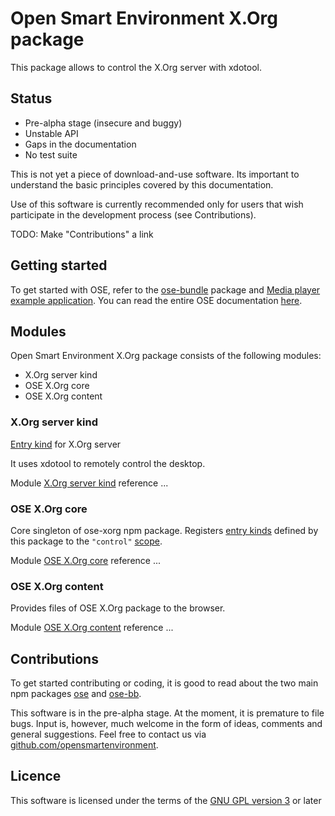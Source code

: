 # Open Smart Environment X.Org package

This package allows to control the X.Org server with xdotool.

## Status
- Pre-alpha stage (insecure and buggy)
- Unstable API
- Gaps in the documentation
- No test suite

This is not yet a piece of download-and-use software. Its important
to understand the basic principles covered by this documentation.

Use of this software is currently recommended only for users that
wish participate in the development process (see Contributions).

TODO: Make "Contributions" a link

## Getting started
To get started with OSE, refer to the [ose-bundle](http://opensmartenvironment.github.io/doc/modules/bundle.html) package and
[Media player example application](http://opensmartenvironment.github.io/doc/modules/bundle.media.html). You can read the entire OSE
documentation [here]( http://opensmartenvironment.github.io/doc).

## Modules
Open Smart Environment X.Org package consists of the following modules:
- X.Org server kind
- OSE X.Org core
- OSE X.Org content

### X.Org server kind
[Entry kind](http://opensmartenvironment.github.io/doc/classes/ose.lib.kind.html) for X.Org server

It uses xdotool to remotely control the desktop.

Module [X.Org server kind](http://opensmartenvironment.github.io/doc/classes/xorg.lib.xorg.html) reference ... 

### OSE X.Org core
Core singleton of ose-xorg npm package. Registers [entry kinds](http://opensmartenvironment.github.io/doc/classes/ose.lib.kind.html)
defined by this package to the `"control"` [scope](http://opensmartenvironment.github.io/doc/classes/ose.lib.scope.html).

Module [OSE X.Org core](http://opensmartenvironment.github.io/doc/classes/xorg.lib.html) reference ... 

### OSE X.Org content
Provides files of OSE X.Org package to the browser.

Module [OSE X.Org content](http://opensmartenvironment.github.io/doc/classes/xorg.content.html) reference ... 

## Contributions
To get started contributing or coding, it is good to read about the
two main npm packages [ose](http://opensmartenvironment.github.io/doc/modules/ose.html) and [ose-bb](http://opensmartenvironment.github.io/doc/modules/bb.html).

This software is in the pre-alpha stage. At the moment, it is
premature to file bugs. Input is, however, much welcome in the form
of ideas, comments and general suggestions.  Feel free to contact
us via
[github.com/opensmartenvironment](https://github.com/opensmartenvironment).

## Licence
This software is licensed under the terms of the [GNU GPL version
3](../LICENCE) or later
